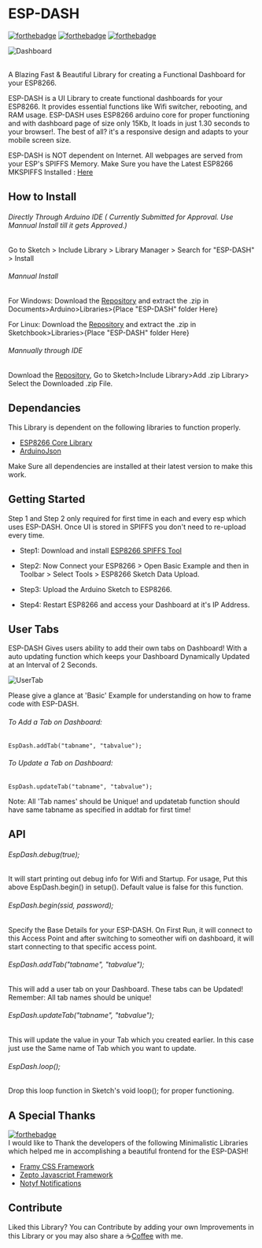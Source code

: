 # ESP-DASH

[![forthebadge](http://forthebadge.com/images/badges/uses-html.svg)](http://forthebadge.com)
[![forthebadge](http://forthebadge.com/images/badges/gluten-free.svg)](http://forthebadge.com)
[![forthebadge](http://forthebadge.com/images/badges/built-with-love.svg)](http://forthebadge.com)

![Dashboard](https://github.com/ayushsharma82/ESP-DASH/blob/master/docs/dashboard.PNG)

<br>
A Blazing Fast & Beautiful Library for creating a Functional Dashboard for your ESP8266.

<br>

ESP-DASH is a UI Library to create functional dashboards for your ESP8266. It provides essential functions like Wifi switcher, rebooting, and RAM usage. ESP-DASH uses ESP8266 arduino core for proper functioning and with dashboard page of size only 15Kb, It loads in just 1.30 seconds to your browser!. The best of all? it's a responsive design and adapts to your mobile screen size.

ESP-DASH is NOT dependent on Internet. All webpages are served from your ESP's SPIFFS Memory. Make Sure you have the Latest ESP8266 MKSPIFFS Installed : 
[Here](https://arduino-esp8266.readthedocs.io/en/latest/filesystem.html#uploading-files-to-file-system)

## How to Install
###### Directly Through Arduino IDE ( Currently Submitted for Approval. Use Mannual Install till it gets Approved.)
Go to Sketch > Include Library > Library Manager > Search for "ESP-DASH" > Install

###### Mannual Install

For Windows: Download the [Repository](https://github.com/ayushsharma82/ESP-DASH/archive/master.zip) and extract the .zip in Documents>Arduino>Libraries>{Place "ESP-DASH" folder Here}

For Linux: Download the [Repository](https://github.com/ayushsharma82/ESP-DASH/archive/master.zip) and extract the .zip in Sketchbook>Libraries>{Place "ESP-DASH" folder Here}

###### Mannually through IDE

Download the [Repository](https://github.com/ayushsharma82/ESP-DASH/archive/master.zip), Go to Sketch>Include Library>Add .zip Library> Select the Downloaded .zip File.

## Dependancies
This Library is dependent on the following libraries to function properly.
  - [ESP8266 Core Library](https://github.com/esp8266/Arduino)
  - [ArduinoJson](https://github.com/bblanchon/ArduinoJson)

Make Sure all dependencies are installed at their latest version to make this work.

## Getting Started

Step 1 and Step 2 only required for first time in each and every esp which uses ESP-DASH. Once UI is stored in SPIFFS you don't need to re-upload every time.

- Step1:  Download and install [ESP8266 SPIFFS Tool](https://arduino-esp8266.readthedocs.io/en/latest/filesystem.html#uploading-files-to-file-system)
- Step2:  Now Connect your ESP8266 > Open Basic Example and then in Toolbar > Select Tools > ESP8266 Sketch Data Upload.

- Step3: Upload the Arduino Sketch to ESP8266.

- Step4: Restart ESP8266 and access your Dashboard at it's IP Address.

## User Tabs

ESP-DASH Gives users ability to add their own tabs on Dashboard! With a auto updating function which keeps your Dashboard Dynamically Updated at an Interval of 2 Seconds.

![UserTab](https://github.com/ayushsharma82/ESP-DASH/blob/master/docs/tab.gif)

Please give a glance at 'Basic' Example for understanding on how to frame code with ESP-DASH.

###### To Add a Tab on Dashboard:
```
EspDash.addTab("tabname", "tabvalue");
```

###### To Update a Tab on Dashboard:
```
EspDash.updateTab("tabname", "tabvalue");
```

Note: All 'Tab names' should be Unique! and updatetab function should have same tabname as specified in addtab for first time!


## API

###### EspDash.debug(true);
It will start printing out debug info for Wifi and Startup. For usage, Put this above EspDash.begin() in setup(). Default value is false for this function.

###### EspDash.begin(ssid, password);
Specify the Base Details for your ESP-DASH. On First Run, it will connect to this Access Point and after switching to someother wifi on dashboard, it will start connecting to that specific access point.

###### EspDash.addTab("tabname", "tabvalue");
This will add a user tab on your Dashboard. These tabs can be Updated! Remember: All tab names should be unique!

###### EspDash.updateTab("tabname", "tabvalue");
This will update the value in your Tab which you created earlier. In this case just use the Same name of Tab which you want to update.

###### EspDash.loop();
Drop this loop function in Sketch's void loop(); for proper functioning.

## A Special Thanks
[![forthebadge](http://forthebadge.com/images/badges/thats-how-they-get-you.svg)](http://forthebadge.com)
<br>
I would like to Thank the developers of the following Minimalistic Libraries which helped me in accomplishing a beautiful frontend for the ESP-DASH!

- [Framy CSS Framework](http://framycss.org/)
- [Zepto Javascript Framework](http://zeptojs.com/)
- [Notyf Notifications](http://carlosroso.com/notyf/)

## Contribute
Liked this Library? You can Contribute by adding your own Improvements in this Library or you may also share a :coffee:[Coffee](https://www.paypal.me/ayushsharma82/3) with me.
